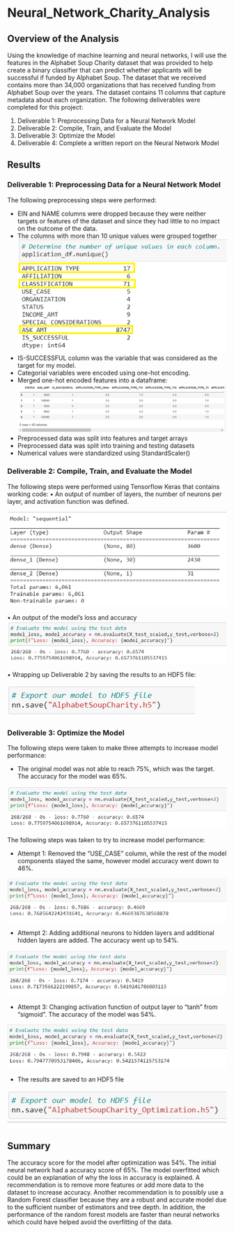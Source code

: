 # Neural_Network_Charity_Analysis

## Overview of the Analysis
Using the knowledge of machine learning and neural networks, I will use the features in the Alphabet Soup Charity dataset that was provided to help create a binary classifier that can predict whether applicants will be successful if funded by Alphabet Soup. The dataset that we received contains more than 34,000 organizations that has received funding from Alphabet Soup over the years. The dataset contains 11 columns that capture metadata about each organization. The following deliverables were completed for this project:
1.	Deliverable 1: Preprocessing Data for a Neural Network Model
2.	Deliverable 2: Compile, Train, and Evaluate the Model
3.	Deliverable 3: Optimize the Model
4.	Deliverable 4: Complete a written report on the Neural Network Model

## Results
### Deliverable 1: Preprocessing Data for a Neural Network Model
The following preprocessing steps were performed:
- EIN and NAME columns were dropped because they were neither targets or features of the dataset and since they had little to no impact on the outcome of the data.
- The columns with more than 10 unique values were grouped together 
![Unique_Values]( https://github.com/fletchrk/Neural_Network_Charity_Analysis/blob/main/Resources/Unique_values.png)
- IS-SUCCESSFUL column was the variable that was considered as the target for my model.
- Categorial variables were encoded using one-hot encoding.
- Merged one-hot encoded features into a dataframe:
![Merged_dataframe]( https://github.com/fletchrk/Neural_Network_Charity_Analysis/blob/main/Resources/Merged_dataframe.png)
- Preprocessed data was split into features and target arrays
- Preprocessed data was split into training and testing datasets
- Numerical values were standardized using StandardScaler()
### Deliverable 2: Compile, Train, and Evaluate the Model
The following steps were performed using Tensorflow Keras that contains working code:
•	An output of number of layers, the number of neurons per layer, and activation function was defined. 

![Model_Sequential]( https://github.com/fletchrk/Neural_Network_Charity_Analysis/blob/main/Resources/Model_Sequential.png)

•	An output of the model’s loss and accuracy
![OutPut]( https://github.com/fletchrk/Neural_Network_Charity_Analysis/blob/main/Resources/OutPut.png)

•	Wrapping up Deliverable 2 by saving the results to an HDF5 file:

![Export_model_HDF5]( https://github.com/fletchrk/Neural_Network_Charity_Analysis/blob/main/Resources/Export_model_HDF5.png)

### Deliverable 3: Optimize the Model
The following steps were taken to make three attempts to increase model performance:
- The original model was not able to reach 75%, which was the target. The accuracy for the model was 65%.

![OutPut]( https://github.com/fletchrk/Neural_Network_Charity_Analysis/blob/main/Resources/OutPut.png)

The following steps was taken to try to increase model performance:
- Attempt 1: Removed the “USE_CASE” column, while the rest of the model components stayed the same, however model accuracy went down to 46%.

![Attempt1_output](https://github.com/fletchrk/Neural_Network_Charity_Analysis/blob/main/Resources/Attempt1_output.png)

- Attempt 2: Adding additional neurons to hidden layers and additional hidden layers are added. The accuracy went up to 54%.

![Attempt2_output]( https://github.com/fletchrk/Neural_Network_Charity_Analysis/blob/main/Resources/Attempt2_output.png)

- Attempt 3: Changing activation function of output layer to “tanh” from “sigmoid”. The accuracy of the model was 54%.

![Attempt3_output]( https://github.com/fletchrk/Neural_Network_Charity_Analysis/blob/main/Resources/Attempt3_output.png)

- The results are saved to an HDF5 file 

![Del_3_HDF5]( https://github.com/fletchrk/Neural_Network_Charity_Analysis/blob/main/Resources/Del_3_HDF5.png)

## Summary
The accuracy score for the model after optimization was 54%. The initial neural network had a accuracy score of 65%. The model overfitted which could be an explanation of why the loss in accuracy is explained. A recommendation is to remove more features or add more data to the dataset to increase accuracy. Another recommendation is to possibly use a Random Forest classifier because they are a robust and accurate model due to the sufficient number of estimators and tree depth. In addition, the performance of the random forest models are faster than neural networks which could have helped avoid the overfitting of the data.
